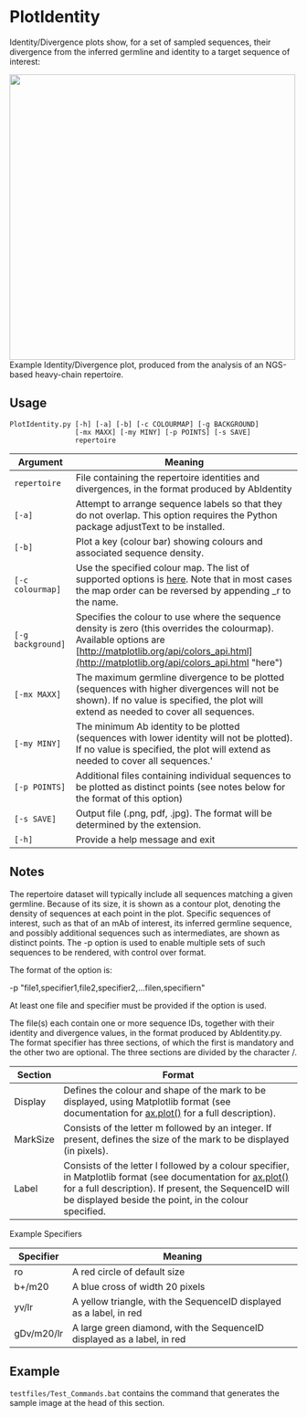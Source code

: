 # PlotIdentity #

Identity/Divergence plots show, for a set of sampled sequences, their divergence from the inferred germline and identity to a target sequence of interest:

<img src="https://rawgit.com/williamdlees/BioTools/master/docs/identity.png" width="500">
<br>Example Identity/Divergence plot, produced from the analysis of an NGS-based heavy-chain repertoire.


## Usage ##

    PlotIdentity.py [-h] [-a] [-b] [-c COLOURMAP] [-g BACKGROUND]
                    [-mx MAXX] [-my MINY] [-p POINTS] [-s SAVE]
                    repertoire

Argument|Meaning
---------|-------
`repertoire`|File containing the repertoire identities and divergences, in the format produced by AbIdentity
`[-a]`|Attempt to arrange sequence labels so that they do not overlap. This option requires the Python package adjustText to be installed.
`[-b]`|Plot a key (colour bar) showing colours and associated sequence density.
`[-c colourmap]`|Use the specified colour map. The list of supported options is [here](http://matplotlib.org/examples/color/colormaps_reference.html "here"). Note that in most cases the map order can be reversed by appending _r to the name.
`[-g background]`|Specifies the colour to use where the sequence density is zero (this overrides the colourmap). Available options are [http://matplotlib.org/api/colors_api.html](http://matplotlib.org/api/colors_api.html "here")
`[-mx MAXX]`|The maximum germline divergence to be plotted (sequences with higher divergences will not be shown). If no value is specified, the plot will extend as needed to cover all sequences.
`[-my MINY]`|The minimum Ab identity to be plotted (sequences with lower identity will not be plotted). If no value is specified, the plot will extend as needed to cover all sequences.'
`[-p POINTS]`|Additional files containing individual sequences to be plotted as distinct points (see notes below for the format of this option)
`[-s SAVE]`|Output file (.png, pdf, .jpg). The format will be determined by the extension.
`[-h]`|Provide a help message and exit

## Notes ##

The repertoire dataset will typically include all sequences matching a given germline. Because of its size, it is shown as a contour plot, denoting the density of sequences at each point in the plot. Specific sequences of interest, such as that of an mAb of interest, its inferred germline sequence, and possibly additional sequences such as intermediates, are shown as distinct points. The -p option is used to enable multiple sets of such sequences to be rendered, with control over format.

The format of the option is:

-p "file1,specifier1,file2,specifier2,...filen,specifiern"

At least one file and specifier must be provided if the option is used.

The file(s) each contain one or more sequence IDs, together with their identity and divergence values, in the format produced by AbIdentity.py. The format specifier has three sections, of which the first is mandatory and the other two are optional. The three sections are divided by the character /.

Section|Format
-------|------
Display|Defines the colour and shape of the mark to be displayed, using Matplotlib format (see documentation for [ax.plot()](http://matplotlib.org/api/axes_api.html "ax.plot()") for a full description). 
MarkSize|Consists of the letter m followed by an integer. If present, defines the size of the mark to be displayed (in pixels).
Label|Consists of the letter l followed by a colour specifier, in Matplotlib format (see documentation for [ax.plot()](http://matplotlib.org/api/axes_api.html "ax.plot()") for a full description). If present, the SequenceID will be displayed beside the point, in the colour specified. 

Example Specifiers

Specifier|Meaning
---------|-------
ro|A red circle of default size
b+/m20|A blue cross of width 20 pixels
yv/lr|A yellow triangle, with the SequenceID displayed as a label, in red
gDv/m20/lr|A large green diamond, with the SequenceID displayed as a label, in red


## Example ##

`testfiles/Test_Commands.bat` contains the command that generates the sample image at the head of this section.
